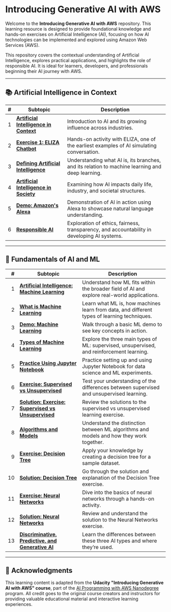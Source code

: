 # Introducing Generative AI with AWS

Welcome to the **Introducing Generative AI with AWS** repository. This learning resource is designed to provide foundational knowledge and hands-on exercises on Artificial Intelligence (AI), focusing on how AI technologies can be implemented and explored using Amazon Web Services (AWS).

This repository covers the contextual understanding of Artificial Intelligence, explores practical applications, and highlights the role of responsible AI. It is ideal for learners, developers, and professionals beginning their AI journey with AWS.

---

## 📚 Artificial Intelligence in Context

| **#** | **Subtopic** | **Description** |
|------:|--------------|-----------------|
| 1      | [**Artificial Intelligence in Context**](IntroductionToAI.md) | Introduction to AI and its growing influence across industries. |
| 2      | [**Exercise 1: ELIZA Chatbot**](Exercise1-Eliza.md) | Hands-on activity with ELIZA, one of the earliest examples of AI simulating conversation. |
| 3      | [**Defining Artificial Intelligence**](DefiningAI.md) | Understanding what AI is, its branches, and its relation to machine learning and deep learning. |
| 4      | [**Artificial Intelligence in Society**](AIInSociety.md) | Examining how AI impacts daily life, industry, and societal structures. |
| 5      | [**Demo: Amazon's Alexa**](Demo-Alexa.md) | Demonstration of AI in action using Alexa to showcase natural language understanding. |
| 6      | [**Responsible AI**](ResponsibleAI.md) | Exploration of ethics, fairness, transparency, and accountability in developing AI systems. |

---

## 📘 Fundamentals of AI and ML

| **#** | **Subtopic** | **Description** |
|------:|--------------|-----------------|
| 1 | [**Artificial Intelligence: Machine Learning**](MachineLearningIntro.md) | Understand how ML fits within the broader field of AI and explore real-world applications. |
| 2 | [**What is Machine Learning**](MachineLearning.md) | Learn what ML is, how machines learn from data, and different types of learning techniques. |
| 3 | [**Demo: Machine Learning**](MachineLearningDemo.md) | Walk through a basic ML demo to see key concepts in action. |
| 4 | [**Types of Machine Learning**](TypesOfML.md) | Explore the three main types of ML: supervised, unsupervised, and reinforcement learning. |
| 5 | [**Practice Using Jupyter Notebook**](PracticeUsingJupyter.md) | Practice setting up and using Jupyter Notebook for data science and ML experiments. |
| 6 | [**Exercise: Supervised vs Unsupervised**](Exercise2-SupervisedAndUnsupervised.md) | Test your understanding of the differences between supervised and unsupervised learning. |
| 7 | [**Solution: Exercise: Supervised vs Unsupervised**](SolutionExercise2.md) | Review the solutions to the supervised vs unsupervised learning exercise. |
| 8 | [**Algorithms and Models**](Algorithms%20and%20Models.md) | Understand the distinction between ML algorithms and models and how they work together. |
| 9 | [**Exercise: Decision Tree**](Exercise%20Decision%20Tree.md) | Apply your knowledge by creating a decision tree for a sample dataset. |
|10 | [**Solution: Decision Tree**](Solution%20Decision%20Tree.md) | Go through the solution and explanation of the Decision Tree exercise. |
|11 | [**Exercise: Neural Networks**](Exercise%20Neural%20Networks.md) | Dive into the basics of neural networks through a hands-on activity. |
|12 | [**Solution: Neural Networks**](Solution%20Neural%20Networks.md) | Review and understand the solution to the Neural Networks exercise. |
|13 | [**Discriminative, Predictive, and Generative AI**](Discriminative%20Predictive%20Generative%20AI.md) | Learn the differences between these three AI types and where they’re used. |

---

## 🙏 Acknowledgments

This learning content is adapted from the **Udacity "Introducing Generative AI with AWS" course**, part of the [AI Programming with AWS Nanodegree](https://www.udacity.com/) program. All credit goes to the original course creators and instructors for providing valuable educational material and interactive learning experiences.
